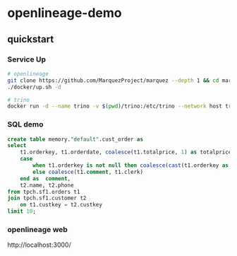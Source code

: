 # openlineage-demo

## quickstart

### Service Up

```sh
# openlineage
git clone https://github.com/MarquezProject/marquez --depth 1 && cd marquez
./docker/up.sh -d

# trino
docker run -d --name trino -v $(pwd)/trino:/etc/trino --network host trinodb/trino
```

### SQL demo

```sql
create table memory."default".cust_order as
select
    t1.orderkey, t1.orderdate, coalesce(t1.totalprice, 1) as totalprice,
    case 
        when t1.orderkey is not null then coalesce(cast(t1.orderkey as varchar), t1.clerk)
        else coalesce(t1.comment, t1.clerk) 
    end as  comment,
    t2.name, t2.phone
from tpch.sf1.orders t1
join tpch.sf1.customer t2
    on t1.custkey = t2.custkey
limit 10;
```

### openlineage web

http://localhost:3000/
